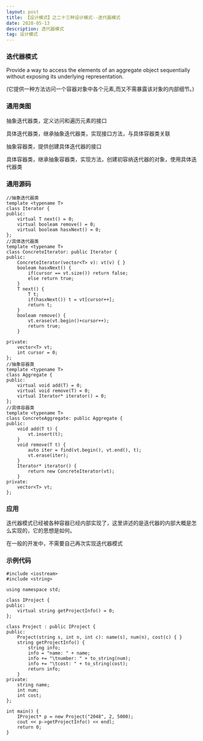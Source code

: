 ```yaml
---
layout: post
title: 【设计模式】之二十三种设计模式--迭代器模式
date: 2020-05-13
description: 迭代器模式
tag: 设计模式
---
```

### 迭代器模式
Provide a way to access the elements of an aggregate object sequentially without exposing its underlying representation.

(它提供一种方法访问一个容器对象中各个元素,而又不需暴露该对象的内部细节。)
### 通用类图
抽象迭代器类，定义访问和遍历元素的接口

具体迭代器类，继承抽象迭代器类，实现接口方法，与具体容器类关联

抽象容器类，提供创建具体迭代器的接口

具体容器类，继承抽象容器类，实现方法，创建初容纳迭代器的对象，使用具体迭代器类
### 通用源码
```
//抽象迭代器类
template <typename T>
class Iterator {
public:
    virtual T next() = 0;
    virtual booleam remove() = 0;
    virtual booleam hasxNext() = 0;
};
//具体迭代器类
template <typename T>
class ConcreteIterator: public Iterator {
public:
    ConcreteIterator(vector<T> v): vt(v) { }
    booleam hasxNext() {
        if(cursor == vt.size()) return false;
        else return true;
    }
    T next() {
        T t;
        if(hasxNext()) t = vt[cursor++];
        return t;
    }
    booleam remove() {
        vt.erase(vt.begin()+cursor++);
        return true;
    }

private:
    vector<T> vt;
    int cursor = 0;
};
//抽象容器类
template <typename T>
class Aggregate {
public:
    virtual void add(T) = 0;
    virtual void remove(T) = 0;
    virtual Iterator* iterator() = 0;
};
//具体容器类
template <typename T>
class ConcreteAggregate: public Aggregate {
public:
    void add(T t) {
        vt.insert(t);
    }
    void remove(T t) {
        auto iter = find(vt.begin(), vt.end(), t);
        vt.erase(iter);
    }
    Iterator* iterator() {
        return new ConcreteIterator(vt);
    }
private:
    vector<T> vt;
};
```
### 应用
迭代器模式已经被各种容器已经内部实现了，这里讲述的是迭代器的内部大概是怎么实现的，它的思想是如何。

在一般的开发中，不需要自己再次实现迭代器模式
### 示例代码
```
#include <iostream>
#include <string>

using namespace std;

class IProject {
public:
    virtual string getProjectInfo() = 0;
};

class Project : public IProject {
public:
    Project(string s, int n, int c): name(s), num(n), cost(c) { }
    string getProjectInfo() {
        string info;
        info = "name: " + name;
        info += "\tnumber: " + to_string(num);
        info += "\tcost: " + to_string(cost);
        return info;
    }
private:
    string name;
    int num;
    int cost;
};

int main() {
    IProject* p = new Project("2048", 2, 5000);
    cout << p->getProjectInfo() << endl;
    return 0;
}
```

